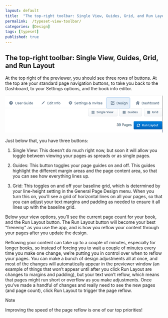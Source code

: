 ```yaml
---
layout: default
title:  "The top-right toolbar: Single View, Guides, Grid, and Run Layout"
permalink:  /typeset-view-toolbar/
categories: [Design]
tags: [typeset]
published: true
---
```


<section data-type="chapter" class="hsecchapter" data-hederis-type="hsecchapter" id="typeset-view-toolbar" data-pi-attrs="id: typeset-view-toolbar; data-tags: typeset;" role="doc-chapter" data-tags="typeset" data-author-name=" " data-book-title=" " title="The top-right toolbar: Single View, Guides, Grid, and Run Layout"><h1 data-hederis-type="hblkchaptitle" class="hblkchaptitle" id="pdjEyQ5Li">The top-right toolbar: Single View, Guides, Grid, and Run Layout</h1>
    <p class="hblkp" data-hederis-type="hblkp" id="pU0T6TgNx">At the top right of the previewer, you should see three rows of buttons. At the top are your standard page navigation buttons, to take you back to the Dashboard, to your Settings options, and the book info editor.</p>
    <img data-hederis-type="hblkimg" class="hblkimg" id="pfApWP5re" src="/images/righttoolbar.png"/>
    <p class="hblkp" data-hederis-type="hblkp" id="pOGBqbFjI">Just below that, you have three buttons:</p>
    <ol class="hwprnumlist" data-hederis-type="hwprnumlist" id="pyXQQgoyq"><li class="hblkoli" data-hederis-type="hblkoli" id="lik1otIi6i"><p class="hblkoli" data-hederis-type="hblklip" id="p1lxlni9X">Single View: This doesn&#8217;t do much right now, but soon it will allow you toggle between viewing your pages as spreads or as single pages.</p></li>
    <li class="hblkoli" data-hederis-type="hblkoli" id="liJJahIBw3"><p class="hblkoli" data-hederis-type="hblklip" id="peRsgbIQi">Guides: This button toggles your page guides on and off. This guides highlight the different margin areas and the page content area, so that you can see how everything lines up.</p></li>
    <li class="hblkoli" data-hederis-type="hblkoli" id="lioRHmWeh1"><p class="hblkoli" data-hederis-type="hblklip" id="pSAPk6B3D">Grid: This toggles on and off your baseline grid, which is determined by your line-height setting in the General Page Design menu. When you turn this on, you&#8217;ll see a grid of horizontal lines on all your pages, so that you can adjust your text margins and padding as needed to ensure it all lines up with the baseline grid.</p></li>
    </ol>
    <p class="hblkp" data-hederis-type="hblkp" id="pbSzSFugF">Below your view options, you&#8217;ll see the current page count for your book, and the Run Layout button. The Run Layout button will become your best &#8220;frenemy&#8221; as you use the app, and is how you reflow your content through your pages after you update the design.</p>
    <p class="hblkp" data-hederis-type="hblkp" id="phwo5sEEL">Reflowing your content can take up to a couple of minutes, especially for longer books, so instead of forcing you to wait a couple of minutes every time you make one change, we&#8217;re putting you in control over when to reflow your pages. You can make a bunch of design adjustments all at once, and most of the changes will automatically appear in the previewer window (an example of things that won&#8217;t appear until after you click Run Layout are changes to margins and padding), but your text won&#8217;t reflow, which means that pages might run short or overflow as you make adjustments. Once you&#8217;ve made a handful of changes and really need to see the new pages (and page count), click Run Layout to trigger the page reflow.</p>
    <aside class="hwprbox box" data-hederis-type="hwprbox" id="pCf0BohX5" data-type="sidebar"><p class="hblktype" data-hederis-type="hblktype" id="pI1vjHACy">Note</p>
    <p class="hblkp" data-hederis-type="hblkp" id="pRHkM9uEn">Improving the speed of the page reflow is one of our top priorities!</p>
    </aside>
    </section>
    